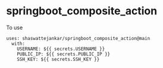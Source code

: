 # springboot_composite_action

To use

```
uses: shaswattejankar/springboot_composite_action@main
  with:
    USERNAME: ${{ secrets.USERNAME }}
    PUBLIC_IP: ${{ secrets.PUBLIC_IP }}
    SSH_KEY: ${{ secrets.SSH_KEY }}
```
